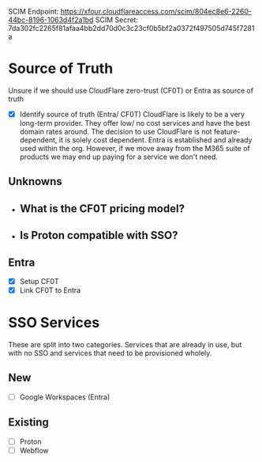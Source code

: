 SCIM Endpoint: https://xfour.cloudflareaccess.com/scim/804ec8e6-2260-44bc-8196-1063d4f2a1bd
SCIM Secret: 7da302fc2265f81afaa4bb2dd70d0c3c23cf0b5bf2a0372f497505d745f7281a

# Source of Truth
Unsure if we should use CloudFlare zero-trust (CF0T) or Entra as source of truth
- [x] Identify source of truth (Entra/ CF0T)
CloudFlare is likely to be a very long-term provider. They offer low/ no cost services and have the best domain rates around. The decision to use CloudFlare is not feature-dependent, it is solely cost dependent. 
Entra is established and already used within the org. However, if we move away from the M365 suite of products we may end up paying for a service we don't need. 
## Unknowns
- What is the CF0T pricing model? 
	- 
- Is Proton compatible with SSO? 
	- 
## Entra
- [x] Setup CF0T
- [x] Link CF0T to Entra
# SSO Services
These are split into two categories. Services that are already in use, but with no SSO and services that need to be provisioned wholely. 
## New
- [ ] Google Workspaces (Entra)
## Existing
- [ ] Proton
- [ ] Webflow